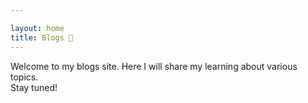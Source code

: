```yaml
---

layout: home
title: Blogs 📒
---
```

Welcome to my blogs site. Here I will share my learning about various topics.
<br>
Stay tuned!